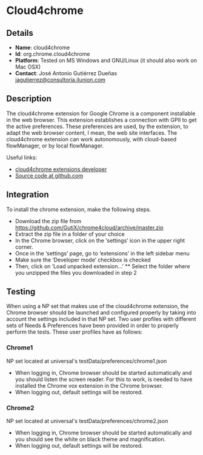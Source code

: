 # Cloud4chrome

## Details

* __Name__: cloud4chrome
* __Id__: org.chrome.cloud4chrome
* __Platform__: Tested on MS Windows and GNU/Linux (it should also work on Mac OSX)
* __Contact__: José Antonio Gutiérrez Dueñas <jagutierrez@consultoria.ilunion.com>

## Description
The cloud4chrome extension for Google Chrome is a component installable in the web browser. This extension establishes a connection with GPII to get the active preferences. These preferences are used, by the extension, to adapt the web browser content, I mean, the web site interfaces.
The cloud4chrome extension can work autonomously, with cloud-based flowManager, or by local flowManager.

Useful links:

  * [cloud4chrome extensions developer](https://developer.chrome.com/extensions)
  * [Source code at github.com](https://github.com/GutiX/chrome4cloud)

## Integration
To install the chrome extension, make the following steps.

  * Download the zip file from https://github.com/GutiX/chrome4cloud/archive/master.zip 
  * Extract the zip file in a folder of your choice
  * In the Chrome browser, click on the ‘settings’ icon in the upper right corner.
  * Once in the ‘settings’ page, go to ‘extensions’ in the left sidebar menu
  * Make sure the ‘Developer mode’ checkbox is checked
  * Then, click on ‘Load unpacked extension...’
  ** Select the folder where you unzipped the files you downloaded in step 2


## Testing
When using a NP set that makes use of the cloud4chrome extension, the Chrome browser should be launched and configured properly by taking into account the settings included in that NP set.
Two user profiles with different sets of Needs & Preferences have been provided in order to properly perform the tests.
These user profiles have as follows:

### Chrome1
NP set located at universal's testData/preferences/chrome1.json

  * When logging in, Chrome browser should be started automatically and you should listen the screen reader. For this to work, is needed to have installed the Chrome vox extension in the Chrome browser.
  * When logging out, default settings will be restored.

### Chrome2
NP set located at universal's testData/preferences/chrome2.json

  * When logging in, Chrome browser should be started automatically and you should see the white on black theme and magnification.
  * When logging out, default settings will be restored.
